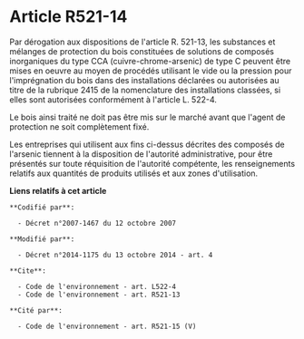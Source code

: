 # Article R521-14

Par dérogation aux dispositions de l'article R. 521-13, les substances et mélanges de protection du bois constituées de
solutions de composés inorganiques du type CCA (cuivre-chrome-arsenic) de type C peuvent être mises en oeuvre au moyen de
procédés utilisant le vide ou la pression pour l'imprégnation du bois dans des installations déclarées ou autorisées au titre
de la rubrique 2415 de la nomenclature des installations classées, si elles sont autorisées conformément à l'article L.
522-4. 

Le bois ainsi traité ne doit pas être mis sur le marché avant que l'agent de protection ne soit complètement fixé. 

Les entreprises qui utilisent aux fins ci-dessus décrites des composés de l'arsenic tiennent à la disposition de l'autorité
administrative, pour être présentés sur toute réquisition de l'autorité compétente, les renseignements relatifs aux quantités
de produits utilisés et aux zones d'utilisation.

**Liens relatifs à cet article**

	**Codifié par**:

	  - Décret n°2007-1467 du 12 octobre 2007

	**Modifié par**:

	  - Décret n°2014-1175 du 13 octobre 2014 - art. 4

	**Cite**:

	  - Code de l'environnement - art. L522-4
	  - Code de l'environnement - art. R521-13

	**Cité par**:

	  - Code de l'environnement - art. R521-15 (V)
